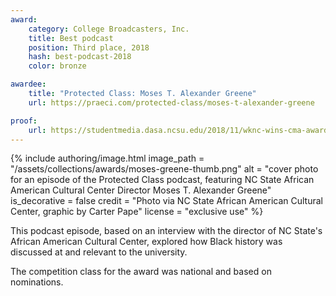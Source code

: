 ```yaml
---
award:
    category: College Broadcasters, Inc.
    title: Best podcast
    position: Third place, 2018
    hash: best-podcast-2018
    color: bronze

awardee:
    title: "Protected Class: Moses T. Alexander Greene"
    url: https://praeci.com/protected-class/moses-t-alexander-greene

proof:
    url: https://studentmedia.dasa.ncsu.edu/2018/11/wknc-wins-cma-awards/
---
```


{% include authoring/image.html
    image_path = "/assets/collections/awards/moses-greene-thumb.png"
    alt = "cover photo for an episode of the Protected Class podcast, featuring NC State African American Cultural Center Director Moses T. Alexander Greene"
    is_decorative = false
    credit = "Photo via NC State African American Cultural Center, graphic by Carter Pape"
    license = "exclusive use"
%}

This podcast episode, based on an interview with the director of NC State's African American Cultural Center, explored how Black history was discussed at and relevant to the university.

The competition class for the award was national and based on nominations.
